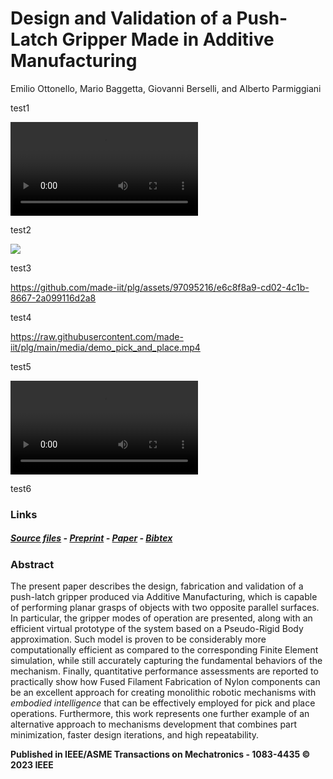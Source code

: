 # Design and Validation of a Push-Latch Gripper Made in Additive Manufacturing

Emilio Ottonello, Mario Baggetta, Giovanni Berselli, and Alberto Parmiggiani

<!-- https://github.com/made-iit/plg/assets/97095216/e6c8f8a9-cd02-4c1b-8667-2a099116d2a8 -->
test1

![](https://raw.githubusercontent.com/made-iit/plg/main/media/demo_pick_and_place.mp4)

test2

![](https://github.com/made-iit/plg/assets/97095216/e6c8f8a9-cd02-4c1b-8667-2a099116d2a8)

test3

https://github.com/made-iit/plg/assets/97095216/e6c8f8a9-cd02-4c1b-8667-2a099116d2a8

test4

https://raw.githubusercontent.com/made-iit/plg/main/media/demo_pick_and_place.mp4

test5

<video controls>
  <source src="https://raw.githubusercontent.com/made-iit/plg/main/media/demo_pick_and_place.mp4" type="video/mp4">
</video>

test6 

### Links

##### [Source files](https://github.com/made-iit/plg/tree/main/hardware) - [Preprint](https://github.com/made-iit/plg/raw/main/media/preprint_plg.pdf) - [Paper](https://ieeexplore.ieee.org/document/10145474) - [Bibtex](https://github.com/made-iit/plg/raw/main/media/bibtex.bib)

### Abstract

The present paper describes the design, fabrication and validation of a push-latch gripper produced via Additive Manufacturing, which is capable of performing planar grasps of objects with two opposite parallel  surfaces. In particular, the gripper modes of operation are presented, along with an efficient virtual prototype of the system based on a Pseudo-Rigid Body approximation. Such model is proven to be considerably more computationally efficient as compared to the corresponding Finite Element simulation, while still accurately capturing the fundamental behaviors of the mechanism. Finally, quantitative performance assessments are reported to practically show how Fused Filament Fabrication of Nylon components can be an excellent approach for creating monolithic robotic mechanisms with *embodied intelligence* that can be effectively employed for pick and place operations. Furthermore, this work represents one further example of an alternative approach to  mechanisms development that combines part minimization, faster design iterations, and high repeatability.

**Published in IEEE/ASME Transactions on Mechatronics - 1083-4435 © 2023 IEEE**